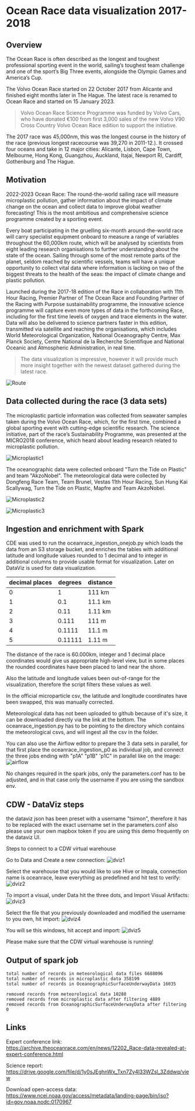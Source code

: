 # Ocean Race data visualization 2017-2018
## Overview

The Ocean Race is often described as the longest and toughest professional sporting event in the world, sailing’s toughest team challenge and one of the sport’s Big Three events, alongside the Olympic Games and America’s Cup.

The Volvo Ocean Race started on 22 October 2017 from Alicante and finished eight months later in The Hague. The latest race is renamed to Ocean Race and started on 15 January 2023. 

> Volvo Ocean Race Science Programme was funded by Volvo Cars, who have donated €100 from first 3,000 sales of the new Volvo V90 Cross Country Volvo Ocean Race edition to support the initiative. 

The 2017 race was 45,000nm, this was the longest course in the history of the race (previous longest racecourse was 39,270 in 2011-12.).
It crossed four oceans and take in 12 major cities: Alicante, Lisbon, Cape Town, Melbourne, Hong Kong, Guangzhou, Auckland, Itajaí, Newport RI, Cardiff, Gothenburg and The Hague.

## Motivation
2022-2023 Ocean Race: The round-the-world sailing race will measure microplastic pollution, gather information about the impact of climate change on the ocean and collect data to improve global weather forecasting! This is the most ambitious and comprehensive science programme created by a sporting event. 

Every boat participating in the gruelling six-month around-the-world race will carry specialist equipment onboard to measure a range of variables throughout the 60,000km route, which will be analysed by scientists from eight leading research organisations to further understanding about the state of the ocean. Sailing through some of the most remote parts of the planet, seldom reached by scientific vessels, teams will have a unique opportunity to collect vital data where information is lacking on two of the biggest threats to the health of the seas: the impact of climate change and plastic pollution. 

Launched during the 2017-18 edition of the Race in collaboration with 11th Hour Racing, Premier Partner of The Ocean Race and Founding Partner of the Racing with Purpose sustainability programme, the innovative science programme will capture even more types of data in the forthcoming Race, including for the first time levels of oxygen and trace elements in the water. Data will also be delivered to science partners faster in this edition, transmitted via satellite and reaching the organisations, which includes World Meteorological Organization, National Oceanography Centre, Max Planck Society, Centre National de la Recherche Scientifique and National Oceanic and Atmospheric Administration, in real time.

> The data visualization is impressive, however it will provide much more insight together with the newest dataset gathered during the latest race. 

![Route](https://github.com/simontarzi/oceanrace/blob/main/pics/Screenshot%202023-02-24%20at%2016.40.11.png)


## Data collected during the race (3 data sets)

The microplastic particle information was collected from seawater samples taken during the Volvo Ocean Race, which, for the first time, combined a global sporting event with cutting-edge scientific research.
The science initiative, part of the race’s Sustainability Programme, was presented at the MICRO2018 conference, which heard about leading research related to microplastic pollution.

![Microplastic1](https://github.com/simontarzi/oceanrace/blob/main/pics/Screenshot%202023-02-24%20at%2016.41.05.png)

The oceanographic data were collected onboard "Turn the Tide on Plastic" and team "AkzoNobel". 
The meteorological data were collected by Dongfeng Race Team, Team Brunel, Vestas 11th Hour Racing, Sun Hung Kai Scallywag, Turn the Tide on Plastic, Mapfre and Team AkzoNobel.

![Microplastic2](https://github.com/simontarzi/oceanrace/blob/main/pics/Screenshot%202023-02-24%20at%2016.41.33.png)

![Microplastic3](https://github.com/simontarzi/oceanrace/blob/main/pics/Screenshot%202023-02-24%20at%2016.42.16.png)

## Ingestion and enrichment with Spark 

CDE was used to run the oceanrace_ingestion_onejob.py which loads the data from an S3 storage bucket, and enriches the tables with additional latitude and longitude values rounded to 1 decimal and to integer in additional columns to provide usable format for visualization. Later on DataViz is used for data visualization. 

| decimal places | degrees  | distance  | 
|---|---|---|
| 0  | 1  |  111  km |
|  1 | 0.1  | 11.1 km  |
|  2 |  0.11 |  1.11 km |
|  3 |  0.111 |  111  m |
|  4 |  0.1111 | 11.1 m  |
|  5 |  0.11111 | 1.11 m  |

The distance of the race is 60.000km, integer and 1 decimal place coordinates would give us appropriate high-level view, but in some places the rounded coordinates have been placed to land near the shore. 

Also the latitude and longitude values been out-of-range for the visualization, therefore the script filters these values as well. 

In the official microparticle csv, the latitude and longitude coordinates have been swapped, this was manually corrected.  

Meteorological data has not been uploaded to github because of it's size, it can be downloaded directly via the link at the bottom. The oceanrace_ingestion.py has to be pointing to the directory which contains the meteorological csvs, and will ingest all the csv in the folder. 

You can also use the Airflow editor to prepare the 3 data sets in parallel, for that first place the oceanrace_ingestion_p0 as individual job, and connect the three jobs ending with "p1A" "p1B" 'p1C" in parallel like on the image: 
![airflow](https://github.com/simontarzi/oceanrace/blob/main/pics/Screenshot%202023-03-27%20at%2014.01.37.png)

No changes required in the spark jobs, only the parameters.conf has to be adjusted, and in that case only the username if you are using the sandbox env. 

## CDW - DataViz steps

the dataviz json has been preset with a username "tsimon", therefore it has to be replaced with the exact username set in the parameters.conf
also please use your own mapbox token if you are using this demo frequently on the dataviz UI. 

Steps to connect to a CDW virtual warehouse

Go to Data and Create a new connection: 
![dviz1](https://github.com/simontarzi/oceanrace/blob/main/pics/Screenshot%202023-03-27%20at%2013.46.11.png)

Select the warehouse that you would like to use Hive or Impala, connection name is oceanrace, leave everything as predefined and hit test to verify:
![dviz2](https://github.com/simontarzi/oceanrace/blob/main/pics/Screenshot%202023-03-27%20at%2013.46.59.png)

To import a visual, under Data hit the three dots, and Import Visual Artifacts: 
![dviz3](https://github.com/simontarzi/oceanrace/blob/main/pics/Screenshot%202023-03-27%20at%2013.47.16.png)

Select the file that you previously downloaded and modified the username to you own, hit import: 
![dviz4](https://github.com/simontarzi/oceanrace/blob/main/pics/Screenshot%202023-03-27%20at%2013.47.44.png)

You will se this windows, hit accept and import:
![dviz5](https://github.com/simontarzi/oceanrace/blob/main/pics/Screenshot%202023-03-27%20at%2013.47.56.png)

Please make sure that the CDW virtual warehouse is running! 
## Output of spark job

	total number of records in meteorological data files 6688096
	total number of records in microplastic data 358199
	total number of records in OceanographicSurfaceUnderwayData 16035
  
  	removed records from meteorological data 10280
	removed records from microplastic data after filtering 4889
	removed records from OceanographicSurfaceUnderwayData after filtering 0

## Links
Expert conference link: https://archive.theoceanrace.com/en/news/12202_Race-data-revealed-at-expert-conference.html 

Science report: https://drive.google.com/file/d/1y0sJEghnWx_Txn7Zy4l33WZsl_3Zddwq/view 

Download open-access data: https://www.ncei.noaa.gov/access/metadata/landing-page/bin/iso?id=gov.noaa.nodc:0170967 
